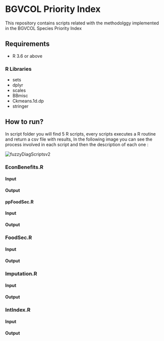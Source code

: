  # BGVCOL Priority Index

This repository contains scripts related with the methodolggy implemented in the BGVCOL Species Priority Index

## Requirements

- R 3.6 or above
### R Libraries 
- sets
- dplyr
- scales 
- BBmisc 
- Ckmeans.1d.dp
- stringer

## How to run?

In script folder you will find 5 R scripts, every scripts executes a R routine and return a csv file with results, In the following image you can see the process involved in each script and then the description of each one :


![fuzzyDiagScriptsv2](https://user-images.githubusercontent.com/50838265/176958279-7261ec4c-6da3-43e6-ba3e-6a6402731778.svg)

### EconBenefits.R 

#### Input

#### Output

#### ppFoodSec.R

#### Input

#### Output

### FoodSec.R  

#### Input

#### Output

### Imputation.R

#### Input

#### Output


### IntIndex.R

#### Input

#### Output


